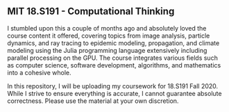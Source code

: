 ## MIT 18.S191 - Computational Thinking 
I stumbled upon this a couple of months ago and absolutely loved the course content it offered, covering topics from image analysis, particle dynamics, and ray tracing to epidemic modeling, propagation, and climate modeling using the Julia programming language extensively including parallel processing on the GPU. The course integrates various fields such as computer science, software development, algorithms, and mathematics into a cohesive whole.

In this repository, I will be uploading my coursework for 18.S191 Fall 2020. While I strive to ensure everything is accurate, I cannot guarantee absolute correctness. Please use the material at your own discretion.
